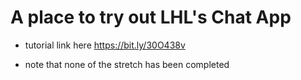 # A place to try out LHL's Chat App

- tutorial link here https://bit.ly/30O438v

- note that none of the stretch has been completed